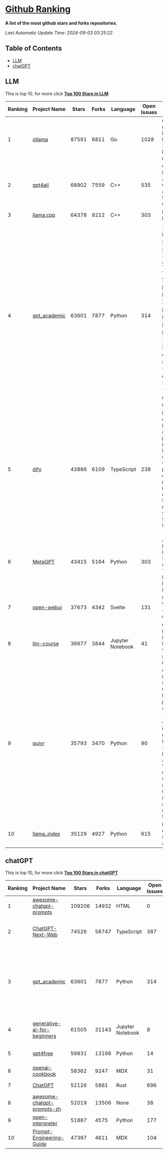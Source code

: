 [Github Ranking](./README.md)
==========

**A list of the most github stars and forks repositories.**

*Last Automatic Update Time: 2024-09-03 03:25:22*

## Table of Contents
 * [LLM](#LLM)
 * [chatGPT](#chatGPT)

## LLM

This is top 10, for more click **[Top 100 Stars in LLM](Top100/LLM.md)**

| Ranking | Project Name | Stars | Forks | Language | Open Issues | Description | Last Commit |
| ------- | ------------ | ----- | ----- | -------- | ----------- | ----------- | ----------- |
| 1 | [ollama](https://github.com/ollama/ollama) | 87591 | 6811 | Go | 1028 | Get up and running with Llama 3.1, Mistral, Gemma 2, and other large language models. | 2024-09-02T20:05:36Z |
| 2 | [gpt4all](https://github.com/nomic-ai/gpt4all) | 68902 | 7559 | C++ | 535 | GPT4All: Run Local LLMs on Any Device. Open-source and available for commercial use. | 2024-08-30T23:57:29Z |
| 3 | [llama.cpp](https://github.com/ggerganov/llama.cpp) | 64378 | 9212 | C++ | 303 | LLM inference in C/C++ | 2024-09-02T20:08:38Z |
| 4 | [gpt_academic](https://github.com/binary-husky/gpt_academic) | 63601 | 7877 | Python | 314 | 为GPT/GLM等LLM大语言模型提供实用化交互接口，特别优化论文阅读/润色/写作体验，模块化设计，支持自定义快捷按钮&函数插件，支持Python和C++等项目剖析&自译解功能，PDF/LaTex论文翻译&总结功能，支持并行问询多种LLM模型，支持chatglm3等本地模型。接入通义千问, deepseekcoder, 讯飞星火, 文心一言, llama2, rwkv, claude2, moss等。 | 2024-09-02T15:55:18Z |
| 5 | [dify](https://github.com/langgenius/dify) | 43886 | 6109 | TypeScript | 238 | Dify is an open-source LLM app development platform. Dify's intuitive interface combines AI workflow, RAG pipeline, agent capabilities, model management, observability features and more, letting you quickly go from prototype to production. | 2024-09-03T03:05:43Z |
| 6 | [MetaGPT](https://github.com/geekan/MetaGPT) | 43415 | 5164 | Python | 303 | 🌟 The Multi-Agent Framework: First AI Software Company, Towards Natural Language Programming | 2024-08-21T06:12:26Z |
| 7 | [open-webui](https://github.com/open-webui/open-webui) | 37673 | 4342 | Svelte | 131 | User-friendly WebUI for LLMs (Formerly Ollama WebUI) | 2024-09-01T02:56:51Z |
| 8 | [llm-course](https://github.com/mlabonne/llm-course) | 36677 | 3844 | Jupyter Notebook | 41 | Course to get into Large Language Models (LLMs) with roadmaps and Colab notebooks. | 2024-07-28T22:17:43Z |
| 9 | [quivr](https://github.com/QuivrHQ/quivr) | 35793 | 3470 | Python | 90 | Open-source RAG Framework for building GenAI Second Brains 🧠  Build productivity assistant (RAG) ⚡️🤖 Chat with your docs (PDF, CSV, ...)  & apps using Langchain, GPT 3.5 / 4 turbo, Private, Anthropic, VertexAI, Ollama, LLMs, Groq  that you can share with users !  Efficient retrieval augmented generation framework | 2024-09-02T20:59:41Z |
| 10 | [llama_index](https://github.com/run-llama/llama_index) | 35129 | 4927 | Python | 615 | LlamaIndex is a data framework for your LLM applications | 2024-09-03T02:42:19Z |


## chatGPT

This is top 10, for more click **[Top 100 Stars in chatGPT](Top100/chatGPT.md)**

| Ranking | Project Name | Stars | Forks | Language | Open Issues | Description | Last Commit |
| ------- | ------------ | ----- | ----- | -------- | ----------- | ----------- | ----------- |
| 1 | [awesome-chatgpt-prompts](https://github.com/f/awesome-chatgpt-prompts) | 109206 | 14932 | HTML | 0 | This repo includes ChatGPT prompt curation to use ChatGPT better. | 2024-08-16T12:35:40Z |
| 2 | [ChatGPT-Next-Web](https://github.com/ChatGPTNextWeb/ChatGPT-Next-Web) | 74526 | 58747 | TypeScript | 387 | A cross-platform ChatGPT/Gemini UI (Web / PWA / Linux / Win / MacOS). 一键拥有你自己的跨平台 ChatGPT/Gemini 应用。 | 2024-09-02T15:44:44Z |
| 3 | [gpt_academic](https://github.com/binary-husky/gpt_academic) | 63601 | 7877 | Python | 314 | 为GPT/GLM等LLM大语言模型提供实用化交互接口，特别优化论文阅读/润色/写作体验，模块化设计，支持自定义快捷按钮&函数插件，支持Python和C++等项目剖析&自译解功能，PDF/LaTex论文翻译&总结功能，支持并行问询多种LLM模型，支持chatglm3等本地模型。接入通义千问, deepseekcoder, 讯飞星火, 文心一言, llama2, rwkv, claude2, moss等。 | 2024-09-02T15:55:18Z |
| 4 | [generative-ai-for-beginners](https://github.com/microsoft/generative-ai-for-beginners) | 61505 | 31143 | Jupyter Notebook | 8 | 18 Lessons, Get Started Building with Generative AI  🔗 https://microsoft.github.io/generative-ai-for-beginners/ | 2024-08-29T09:15:28Z |
| 5 | [gpt4free](https://github.com/xtekky/gpt4free) | 59831 | 13198 | Python | 14 | The official gpt4free repository \| various collection of powerful language models | 2024-08-30T20:41:36Z |
| 6 | [openai-cookbook](https://github.com/openai/openai-cookbook) | 58362 | 9247 | MDX | 31 | Examples and guides for using the OpenAI API | 2024-08-29T09:14:34Z |
| 7 | [ChatGPT](https://github.com/lencx/ChatGPT) | 52126 | 5861 | Rust | 696 | 🔮 ChatGPT Desktop Application (Mac, Windows and Linux) | 2024-08-29T17:58:11Z |
| 8 | [awesome-chatgpt-prompts-zh](https://github.com/PlexPt/awesome-chatgpt-prompts-zh) | 52019 | 13506 | None | 38 | ChatGPT 中文调教指南。各种场景使用指南。学习怎么让它听你的话。 | 2024-07-30T11:43:23Z |
| 9 | [open-interpreter](https://github.com/OpenInterpreter/open-interpreter) | 51887 | 4575 | Python | 177 | A natural language interface for computers | 2024-09-02T04:23:28Z |
| 10 | [Prompt-Engineering-Guide](https://github.com/dair-ai/Prompt-Engineering-Guide) | 47397 | 4611 | MDX | 104 | 🐙 Guides, papers, lecture, notebooks and resources for prompt engineering | 2024-08-22T16:54:03Z |

